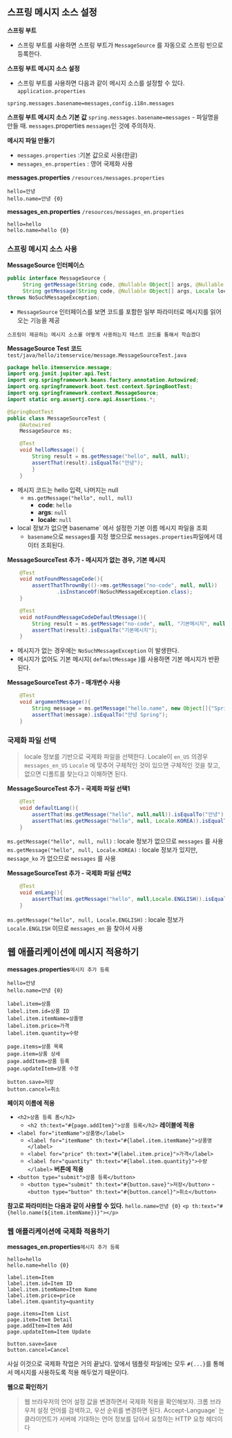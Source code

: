 ## 스프링 메시지 소스 설정
**스프링 부트**
- 스프링 부트를 사용하면 스프링 부트가 `MessageSource` 를 자동으로 스프링 빈으로 등록한다.

**스프링 부트 메시지 소스 설정**
- 스프링 부트를 사용하면 다음과 같이 메시지 소스를 설정할 수 있다.
`application.properties` 
```
spring.messages.basename=messages,config.i18n.messages
```
**스프링 부트 메시지 소스 기본 값** 
`spring.messages.basename=messages`
	- 파일명을 만들 때. `messages`.properties `messages`인 것에 주의하자. 

**메시지 파일 만들기**
- `messages.properties` :기본 값으로 사용(한글)
- `messages_en.properties` : 영어 국제화 사용




**messages.properties**  `/resources/messages.properties`
```
hello=안녕 
hello.name=안녕 {0}
```

**messages_en.properties**  `/resources/messages_en.properties`
```
hello=hello 
hello.name=hello {0}
```
### 스프링 메시지 소스 사용
**MessageSource 인터페이스**
```java
public interface MessageSource {
     String getMessage(String code, @Nullable Object[] args, @Nullable String defaultMessage, Locale locale);
     String getMessage(String code, @Nullable Object[] args, Locale locale)
throws NoSuchMessageException;
```
- `MessageSource` 인터페이스를 보면 코드를 포함한 일부 파라미터로 메시지를 읽어오는 기능을 제공


`스프링이 제공하는 메시지 소스를 어떻게 사용하는지 테스트 코드를 통해서 학습겠다`

**MessageSource Test 코드**`test/java/hello/itemservice/message.MessageSourceTest.java`
```java
package hello.itemservice.message;
import org.junit.jupiter.api.Test;
import org.springframework.beans.factory.annotation.Autowired;
import org.springframework.boot.test.context.SpringBootTest;
import org.springframework.context.MessageSource;
import static org.assertj.core.api.Assertions.*;

@SpringBootTest
public class MessageSourceTest {
    @Autowired
    MessageSource ms;

    @Test
    void helloMessage() {
        String result = ms.getMessage("hello", null, null);
		assertThat(result).isEqualTo("안녕"); 
		}
	}
```
- 메시지 코드는 hello 입력, 나머지는 null
	- `ms.getMessage("hello", null, null)` 
		- **code**: `hello`
		- **args**: `null`
		- **locale**: `null`
- local 정보가 없으면 basename` 에서 설정한 기본 이름 메시지 파일을 조회
	- `basename`으로 `messages`를 지정 했으므로 `messages.properties`파일에서 데이터 조회된다.

**MessageSourceTest 추가 - 메시지가 없는 경우, 기본 메시지** 
```java
    @Test
    void notFoundMessageCode(){
        assertThatThrownBy(()->ms.getMessage("no-code", null, null))
                .isInstanceOf(NoSuchMessageException.class);
    }

    @Test
    void notFoundMessageCodeDefaultMessage(){
        String result = ms.getMessage("no-code", null, "기본메시지", null);
        assertThat(result).isEqualTo("기본메시지");
    }
```
- 메시지가 없는 경우에는 `NoSuchMessageException` 이 발생한다.
- 메시지가 없어도 기본 메시지( `defaultMessage` )를 사용하면 기본 메시지가 반환된다.

**MessageSourceTest 추가 - 매개변수 사용**
```java
    @Test
    void argumentMessage(){
        String message = ms.getMessage("hello.name", new Object[]{"Spring"}, null);
        assertThat(message).isEqualTo("안녕 Spring");
    }
```
### 국제화 파일 선택
>locale 정보를 기반으로 국제화 파일을 선택한다.
Locale이 `en_US` 의경우 `messages_en_US`
`Locale` 에 맞추어 구체적인 것이 있으면 구체적인 것을 찾고, 없으면 디폴트를 찾는다고 이해하면 된다.

**MessageSourceTest 추가 - 국제화 파일 선택1**
```java
    @Test
    void defaultLang(){
        assertThat(ms.getMessage("hello", null,null)).isEqualTo("안녕");
        assertThat(ms.getMessage("hello", null, Locale.KOREA)).isEqualTo("안녕");
    }
```
`ms.getMessage("hello", null, null)` : locale 정보가 없으므로 `messages` 를 사용
`ms.getMessage("hello", null, Locale.KOREA)` : locale 정보가 있지만, `message_ko` 가 없으므로 `messages` 를 사용

**MessageSourceTest 추가 - 국제화 파일 선택2**
```java
    @Test
    void enLang(){
        assertThat(ms.getMessage("hello", null,Locale.ENGLISH)).isEqualTo("hello");
    }
```

`ms.getMessage("hello", null, Locale.ENGLISH)` : locale 정보가 `Locale.ENGLISH` 이므로 `messages_en` 을 찾아서 사용

## 웹 애플리케이션에 메시지 적용하기

**messages.properties**`메시지 추가 등록`
```
hello=안녕
hello.name=안녕 {0}

label.item=상품
label.item.id=상품 ID
label.item.itemName=상품명
label.item.price=가격
label.item.quantity=수량

page.items=상품 목록
page.item=상품 상세
page.addItem=상품 등록
page.updateItem=상품 수정

button.save=저장
button.cancel=취소
```
**페이지 이름에 적용**
- `<h2>상품 등록 폼</h2>`
	- `<h2 th:text="#{page.addItem}">상품 등록</h2>`
**레이블에 적용**
- `<label for="itemName">상품명</label>`
	- `<label for="itemName" th:text="#{label.item.itemName}">상품명</label>`
	- `<label for="price" th:text="#{label.item.price}">가격</label>`
	- `<label for="quantity" th:text="#{label.item.quantity}">수량</label>`
**버튼에 적용**
- `<button type="submit">상품 등록</button>`
	- `<button type="submit" th:text="#{button.save}">저장</button>` 	- `<button type="button" th:text="#{button.cancel}">취소</button>`

**참고로 파라미터는 다음과 같이 사용할 수 있다.**
`hello.name=안녕 {0}`
`<p th:text="#{hello.name(${item.itemName})}"></p>`

### 웹 애플리케이션에 국제화 적용하기
**messages_en.properties**`메시지 추가 등록`
```
hello=hello
hello.name=hello {0}

label.item=Item
label.item.id=Item ID
label.item.itemName=Item Name
label.item.price=price
label.item.quantity=quantity

page.items=Item List
page.item=Item Detail
page.addItem=Item Add
page.updateItem=Item Update

button.save=Save
button.cancel=Cancel
```
사실 이것으로 국제화 작업은 거의 끝났다. 앞에서 템플릿 파일에는 모두 `#{...}`를 통해서 메시지를 사용하도록 적용 해두었기 때문이다.

**웹으로 확인하기**
>웹 브라우저의 언어 설정 값을 변경하면서 국제화 적용을 확인해보자. 크롬 브라우저 설정 언어를 검색하고, 우선 순위를 변경하면 된다. Accept-Language` 는 클라이언트가 서버에 기대하는 언어 정보를 담아서 요청하는 HTTP 요청 헤더이다



